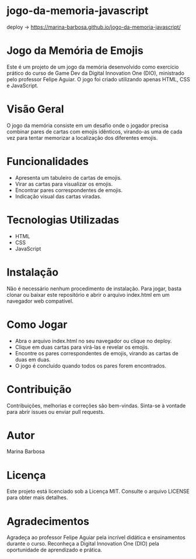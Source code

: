 # jogo-da-memoria-javascript

deploy -> https://marina-barbosa.github.io/jogo-da-memoria-javascript/

# Jogo da Memória de Emojis
Este é um projeto de um jogo da memória desenvolvido como exercício prático do curso de Game Dev da Digital Innovation One (DIO), ministrado pelo professor Felipe Aguiar. O jogo foi criado utilizando apenas HTML, CSS e JavaScript.

# Visão Geral
O jogo da memória consiste em um desafio onde o jogador precisa combinar pares de cartas com emojis idênticos, virando-as uma de cada vez para tentar memorizar a localização dos diferentes emojis.

# Funcionalidades
- Apresenta um tabuleiro de cartas de emojis.
- Virar as cartas para visualizar os emojis.
- Encontrar pares correspondentes de emojis.
- Indicação visual das cartas viradas.

# Tecnologias Utilizadas
- HTML
- CSS
- JavaScript

# Instalação
Não é necessário nenhum procedimento de instalação. Para jogar, basta clonar ou baixar este repositório e abrir o arquivo index.html em um navegador web compatível.

# Como Jogar
- Abra o arquivo index.html no seu navegador ou clique no deploy.
- Clique em duas cartas para virá-las e revelar os emojis.
- Encontre os pares correspondentes de emojis, virando as cartas de duas em duas.
- O jogo é concluído quando todos os pares forem encontrados.

# Contribuição
Contribuições, melhorias e correções são bem-vindas. Sinta-se à vontade para abrir issues ou enviar pull requests.

# Autor
Marina Barbosa

# Licença
Este projeto está licenciado sob a Licença MIT. Consulte o arquivo LICENSE para obter mais detalhes.

# Agradecimentos
Agradeça ao professor Felipe Aguiar pela incrível didática e ensinamentos durante o curso.
Reconheça a Digital Innovation One (DIO) pela oportunidade de aprendizado e prática.
